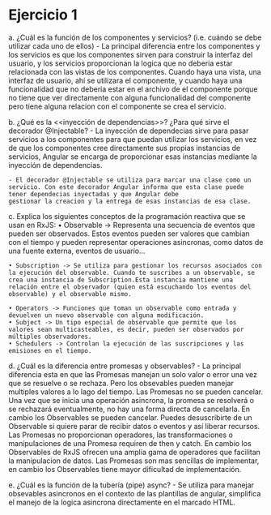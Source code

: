 # Ejercicio 1

a. ¿Cuál es la función de los componentes y servicios? (i.e. cuándo se debe
utilizar cada uno de ellos)
    - La principal diferencia entre los componentes y los servicios es que los componentes sirven para construir la interfaz del usuario, y los servicios proporcionan la logica 
    que no deberia estar relacionada con las vistas de los componentes.
    Cuando haya una vista, una interfaz de usuario, ahí se utilizara el componente, y cuando haya una funcionalidad que no deberia estar en el archivo de el componente porque no tiene que
    ver directamente con alguna funcionalidad del componente pero tiene alguna relacion con el componente se crea el servicio.

b. ¿Qué es la <<inyección de dependencias>>? ¿Para qué sirve el decorador
@Injectable?
    - La inyección de dependecias sirve para pasar servicios a los componentes para que puedan utilizar los servicios, en vez de que los componentes cree directamente sus propias instancias de servicios, Angular se encarga de proporcionar esas instancias mediante la inyección de dependencias.

    - El decorador @Injectable se utiliza para marcar una clase como un servicio. Con este decorador Angular informa que esta clase puede tener dependecias inyectadas y que Angular debe
    gestionar la creacion y la entrega de esas instancias de esa clase.

c. Explica los siguientes conceptos de la programación reactiva que se usan en
RxJS:
    • Observable -> Representa una secuencia de eventos que pueden ser observados. Estos eventos pueden ser valores que cambian con el tiempo y pueden representar operaciones asincronas, como datos de una fuente externa, eventos de usuario...

    • Subscription -> Se utiliza para gestionar los recursos asociados con la ejecución del observable. Cuando te suscribes a un observable, se crea una instancia de Subscription.Esta instancia mantiene una relación entre el observador (quien está escuchando los eventos del observable) y el observable mismo.

    • Operators -> Funciones que toman un observable como entrada y devuelven un nuevo observable con alguna modificación.
    • Subject -> Un tipo especial de observable que permite que los valores sean multicasteables, es decir, pueden ser observados por múltiples observadores.
    • Schedulers -> Controlan la ejecución de las suscripciones y las emisiones en el tiempo.

d. ¿Cuál es la diferencia entre promesas y observables?
    - La principal diferencia esta en que las Promesas manejan un solo valor o error una vez que se resuelve o se rechaza. Pero los obsevables pueden manejar multiples valores a lo lago del tiempo. Las Promesas no se pueden cancelar. Una vez que se inicia una operación asincrona, la promesa se resolverá o se rechazará eventualmente, no hay una forma directa de cancelarla.
    En cambio los Observables se pueden cancelar. Puedes desuscribirte de un Observable si quiere parar de recibir datos o eventos y así liberar recursos.
    Las Promesas no proporcionan operadores, las transformaciones o manipulaciones de una Promesa requiren de then y catch. En cambio los Observables de RxJS ofrecen una amplia gama de operadores que facilitan la manipulacion de datos.
    Las Promesas son mas sencillas de implementar, en cambio los Observables tiene mayor dificultad de implementación.

e. ¿Cuál es la función de la tubería (pipe) async?
    - Se utiliza para manejar obsevables asincronos en el contexto de las plantillas de angular, simplifica el manejo de la logica asincrona directamente en el marcado HTML.